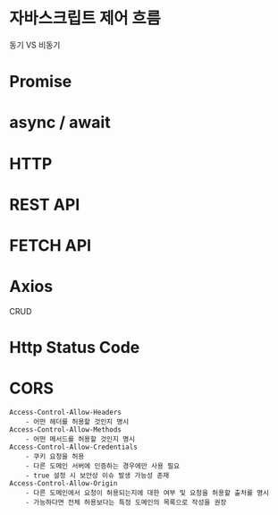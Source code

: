 # 자바스크립트 제어 흐름
동기 VS 비동기

# Promise

# async / await

# HTTP

# REST API

# FETCH API

# Axios
CRUD

# Http Status Code

# CORS
```
Access-Control-Allow-Headers
    - 어떤 헤더를 허용할 것인지 명시
Access-Control-Allow-Methods
    - 어떤 메서드를 허용할 것인지 명시
Access-Control-Allow-Credentials
    - 쿠키 요청을 허용
    - 다른 도메인 서버에 인증하는 경우에만 사용 필요
    - true 설정 시 보안상 이슈 발생 가능성 존재
Access-Control-Allow-Origin
    - 다른 도메인에서 요청이 허용되는지에 대한 여부 및 요청을 허용할 출처를 명시
    - 가능하다면 전체 허용보다는 특정 도메인의 목록으로 작성을 권장
```